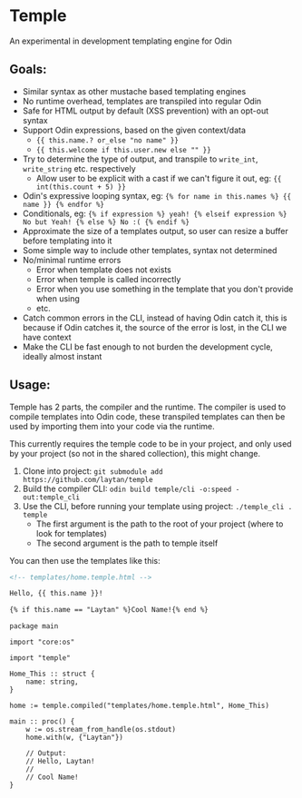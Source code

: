 # Temple

An experimental in development templating engine for Odin

## Goals:

* Similar syntax as other mustache based templating engines
* No runtime overhead, templates are transpiled into regular Odin
* Safe for HTML output by default (XSS prevention) with an opt-out syntax
* Support Odin expressions, based on the given context/data
    * `{{ this.name.? or_else "no name" }}`
    * `{{ this.welcome if this.user.new else "" }}`
* Try to determine the type of output, and transpile to `write_int`, `write_string` etc. respectively
    * Allow user to be explicit with a cast if we can't figure it out, eg: `{{ int(this.count + 5) }}`
* Odin's expressive looping syntax, eg: `{% for name in this.names %} {{ name }} {% endfor %}`
* Conditionals, eg: `{% if expression %} yeah! {% elseif expression %} No but Yeah! {% else %} No :( {% endif %}`
* Approximate the size of a templates output, so user can resize a buffer before templating into it
* Some simple way to include other templates, syntax not determined
* No/minimal runtime errors
    * Error when template does not exists
    * Error when temple is called incorrectly
    * Error when you use something in the template that you don't provide when using
    * etc.
* Catch common errors in the CLI, instead of having Odin catch it, this is because if Odin catches it, the source of the error is lost, in the CLI we have context
* Make the CLI be fast enough to not burden the development cycle, ideally almost instant

## Usage:

Temple has 2 parts, the compiler and the runtime. The compiler is used to compile templates into Odin code,
these transpiled templates can then be used by importing them into your code via the runtime.

This currently requires the temple code to be in your project, and only used by your project (so not in the shared collection), this might change.

1. Clone into project: `git submodule add https://github.com/laytan/temple`
2. Build the compiler CLI: `odin build temple/cli -o:speed -out:temple_cli`
3. Use the CLI, before running your template using project: `./temple_cli . temple`
    * The first argument is the path to the root of your project (where to look for templates)
    * The second argument is the path to temple itself

You can then use the templates like this:
```html
<!-- templates/home.temple.html -->

Hello, {{ this.name }}!

{% if this.name == "Laytan" %}Cool Name!{% end %}
```

```odin
package main

import "core:os"

import "temple"

Home_This :: struct {
    name: string,
}

home := temple.compiled("templates/home.temple.html", Home_This)

main :: proc() {
	w := os.stream_from_handle(os.stdout)
	home.with(w, {"Laytan"})

    // Output:
    // Hello, Laytan!
    //
    // Cool Name!
}
```

